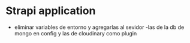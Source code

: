 # Strapi application

- eliminar variables de entorno y agregarlas al sevidor
    -las de la db de mongo en config y las de cloudinary como plugin
